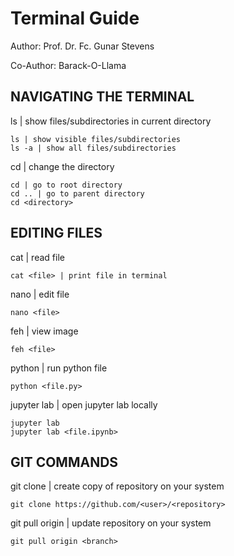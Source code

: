 # Terminal Guide
Author: Prof. Dr. Fc. Gunar Stevens

Co-Author: Barack-O-Llama

## NAVIGATING THE TERMINAL

ls | show files/subdirectories in current directory

	ls | show visible files/subdirectories
	ls -a | show all files/subdirectories

cd | change the directory

	cd | go to root directory
	cd .. | go to parent directory
	cd <directory>

## EDITING FILES

cat | read file

	cat <file> | print file in terminal

nano | edit file

	nano <file>

feh | view image

	feh <file>

python | run python file

	python <file.py>

jupyter lab | open jupyter lab locally

	jupyter lab
 	jupyter lab <file.ipynb>

## GIT COMMANDS

git clone | create copy of repository on your system

	git clone https://github.com/<user>/<repository>

git pull origin | update repository on your system

	git pull origin <branch>
